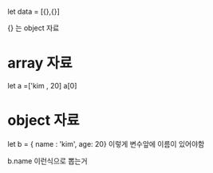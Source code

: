 
let data = [{},{}]

{} 는 object 자료


# array 자료

let a =['kim , 20]
a[0]


# object 자료

let b = { name : 'kim', age: 20}
이렇게 변수앞에 이름이 있어야함

b.name 이런식으로 뽑는거



